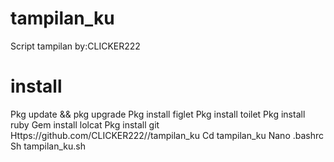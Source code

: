 # tampilan_ku

Script tampilan by:CLICKER222

# install 
Pkg update && pkg upgrade 
Pkg install figlet
Pkg install toilet
Pkg install ruby
Gem install lolcat
Pkg install git
Https://github.com/CLICKER222//tampilan_ku
Cd tampilan_ku
Nano .bashrc
Sh tampilan_ku.sh
